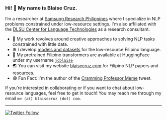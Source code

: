 ### Hi! 👋 My name is Blaise Cruz.

I’m a researcher at [Samsung Research Philippines](https://research.samsung.com/srph) where I specialize in NLP problems constrained under low-resource settings. I'm also affiliated with the [DLSU Center for Language Technologies](https://www.dlsu.edu.ph/research/research-centers/adric/celt/) as a research consultant.

- 💬 My work revolves around creative approaches to solving NLP tasks constrained with little data.
- ⚙️ I develop [models and datasets](https://www.blaisecruz.com/resources/) for the low-resource Filipino language.
- 🤗 My pretrained Filipino transformers are available at HuggingFace under my username [`jcblaise`](https://huggingface.co/jcblaise)
- 🌏 You can visit my website [blaisecruz.com](https://blaisecruz.com) for Filipino NLP papers and resources.
- 😅 Fun Fact: I'm the author of the [Cramming Professor Meme](https://www.google.com/search?q=cramming+professor+meme) tweet.

If you’re interested in collaborating or if you want to chat about low-resource languages, feel free to get in touch! You may reach me through my email `me (at) blaisecruz (dot) com`.

---
[![Twitter Follow](https://img.shields.io/twitter/follow/finelined_?label=Follow&style=social)](https://twitter.com/finelined_)
